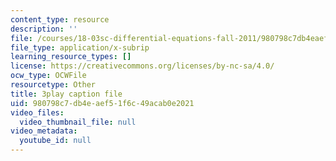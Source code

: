 ```yaml
---
content_type: resource
description: ''
file: /courses/18-03sc-differential-equations-fall-2011/980798c7db4eaef51f6c49acab0e2021_z-meBrqcy_I.srt
file_type: application/x-subrip
learning_resource_types: []
license: https://creativecommons.org/licenses/by-nc-sa/4.0/
ocw_type: OCWFile
resourcetype: Other
title: 3play caption file
uid: 980798c7-db4e-aef5-1f6c-49acab0e2021
video_files:
  video_thumbnail_file: null
video_metadata:
  youtube_id: null
---
```

